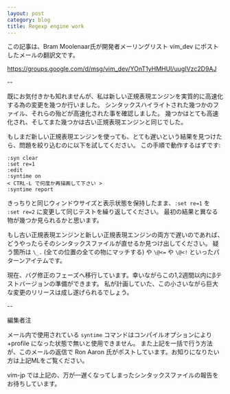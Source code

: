 ```yaml
---
layout: post
category: blog
title: Regexp engine work
---
```

この記事は、Bram Moolenaar氏が開発者メーリングリスト vim\_dev にポストしたメールの翻訳文です。

https://groups.google.com/d/msg/vim_dev/YOnT1yHMHUI/uugIVzc2D9AJ

--

既にお気付きかも知れませんが、私は新しい正規表現エンジンを実質的に高速化する為の変更を幾つか行いました。
シンタックスハイライトされた幾つかのファイル、それらの殆どが高速化された事を確認しました。
幾つかはとても高速化され、そしてまた幾つかは古い正規表現エンジンと同じでした。

もしまだ新しい正規表現エンジンを使っても、とても遅いという結果を見つけたら、問題を絞り込むのに以下を試してください。
この手順で動作するはずです:

```vim
:syn clear 
:set re=1 
:edit 
:syntime on 
< CTRL-L で何度か再描画して下さい > 
:syntime report 
```

きっちりと同じウィンドウサイズと表示状態を保持したまま、`:set re=1` を `:set re=2` に変更して同じテストを繰り返してください。
最初の結果と異なる物が幾つか見られるかと思います。

もし古い正規表現エンジンと新しい正規表現エンジンの両方で遅いのであれば、どうやったらそのシンタックスファイルが直せるか見つけ出してください。
疑う箇所は `\_.` (全ての位置の全ての物にマッチする) や `\@<=` や `\@<!` といったパターンアイテムです。

現在、バグ修正のフェーズへ移行しています。幸いながらこの1,2週間以内にβテストバージョンの準備ができます。
私が計画していた、この小さいながら巨大な変更のリリースは成し遂げられるでしょう。

--

編集者注

メール内で使用されている `syntime` コマンドはコンパイルオプションにより +profile になった状態で無いと使用できません。
また上記を一括で行う方法が、このメールの返信で Ron Aaron 氏がポストしています。お知りになりたい方は上記MLをご覧ください。

vim-jp では上記の、万が一遅くなってしまったシンタックスファイルの報告をお待ちしています。
